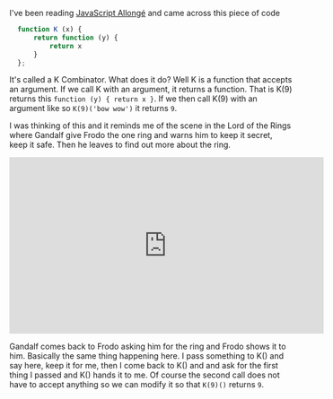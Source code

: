 I've been reading [JavaScript Allongé](https://leanpub.com/javascript-allonge/read)
and came across this piece of code 

```JavaScript
  function K (x) {
      return function (y) { 
          return x
      }
  };
```

It's called a K Combinator. What does it do? Well K is a function that accepts an argument. If we call K 
with an argument, it returns a function. That is K(9) returns this `function (y) { return x }`. If we then
call K(9) with an argument like so `K(9)('bow wow')` it returns `9`. 

I was thinking of this and it reminds me of the scene in the Lord of the Rings where Gandalf give Frodo
the one ring and warns him to keep it secret, keep it safe. Then he leaves to find out more about the ring.

<iframe width="560" height="315" src="https://www.youtube.com/embed/_YhpauKGgQ4" frameborder="0" allowfullscreen></iframe>

Gandalf comes back to Frodo asking him for the ring and Frodo shows it to him. Basically the same thing happening here.
I pass something to K() and say here, keep it for me, then I come back to K() and and ask for the first thing I passed and
K() hands it to me. Of course the second call does not have to accept anything so we can modify it so that `K(9)()` returns `9`.
